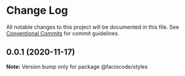 # Change Log

All notable changes to this project will be documented in this file.
See [Conventional Commits](https://conventionalcommits.org) for commit guidelines.

## 0.0.1 (2020-11-17)

**Note:** Version bump only for package @faciocode/styles
